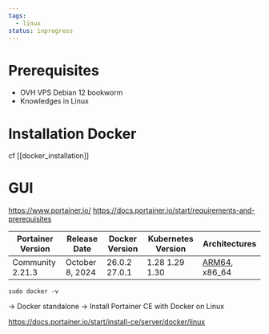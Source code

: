 ```yaml
---
tags:
  - linux
status: inprogress
---
```

# Prerequisites

- OVH VPS Debian 12 bookworm
- Knowledges in Linux

# Installation Docker

cf [[docker_installation]]

# GUI

https://www.portainer.io/
https://docs.portainer.io/start/requirements-and-prerequisites

|Portainer Version|Release Date|Docker Version|Kubernetes Version|Architectures|
|---|---|---|---|---|
|Community 2.21.3|October 8, 2024|26.0.2 27.0.1|1.28 1.29 1.30|[ARM64](https://portal.portainer.io/knowledge/which-arm-architectures-does-portainer-support), x86_64|
```
sudo docker -v
```

-> Docker standalone
-> Install Portainer CE with Docker on Linux

https://docs.portainer.io/start/install-ce/server/docker/linux
